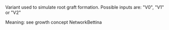 Variant used to simulate root graft formation. Possible inputs are: "V0", "V1" or "V2"

Meaning: see growth concept NetworkBettina